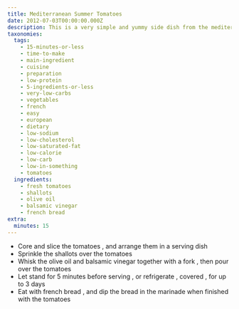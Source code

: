 ```yaml
---
title: Mediterranean Summer Tomatoes
date: 2012-07-03T00:00:00.000Z
description: This is a very simple and yummy side dish from the mediterranean.
taxonomies:
  tags:
    - 15-minutes-or-less
    - time-to-make
    - main-ingredient
    - cuisine
    - preparation
    - low-protein
    - 5-ingredients-or-less
    - very-low-carbs
    - vegetables
    - french
    - easy
    - european
    - dietary
    - low-sodium
    - low-cholesterol
    - low-saturated-fat
    - low-calorie
    - low-carb
    - low-in-something
    - tomatoes
  ingredients:
    - fresh tomatoes
    - shallots
    - olive oil
    - balsamic vinegar
    - french bread
extra:
  minutes: 15
---
```

 - Core and slice the tomatoes , and arrange them in a serving dish
 - Sprinkle the shallots over the tomatoes
 - Whisk the olive oil and balsamic vinegar together with a fork , then pour over the tomatoes
 - Let stand for 5 minutes before serving , or refrigerate , covered , for up to 3 days
 - Eat with french bread , and dip the bread in the marinade when finished with the tomatoes
